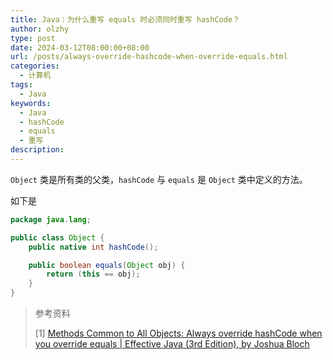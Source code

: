 ```yaml
---
title: Java：为什么重写 equals 时必须同时重写 hashCode？
author: olzhy
type: post
date: 2024-03-12T08:00:00+08:00
url: /posts/always-override-hashcode-when-override-equals.html
categories:
  - 计算机
tags:
  - Java
keywords:
  - Java
  - hashCode
  - equals
  - 重写
description:
---
```


`Object` 类是所有类的父类，`hashCode` 与 `equals` 是 `Object` 类中定义的方法。

如下是

```java
package java.lang;

public class Object {
    public native int hashCode();

    public boolean equals(Object obj) {
        return (this == obj);
    }
}
```

> 参考资料
>
> [1] [Methods Common to All Objects: Always override hashCode when you override equals | Effective Java (3rd Edition), by Joshua Bloch](https://www.oreilly.com/library/view/effective-java-3rd/9780134686097/)
